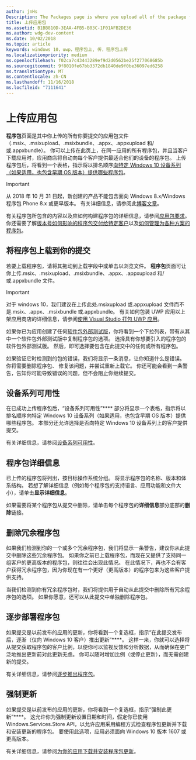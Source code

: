 ```yaml
---
author: jnHs
Description: The Packages page is where you upload all of the package files (.appxupload, .appx, .appxbundle, and/or .xap) for the app that you're submitting.
title: 上传应用包
ms.assetid: B1BB810D-3EAA-4FB5-B03C-1F01AFB2DE36
ms.author: wdg-dev-content
ms.date: 10/02/2018
ms.topic: article
keywords: windows 10，uwp，程序包上, 传，程序包上传
ms.localizationpriority: medium
ms.openlocfilehash: f02ca7c43443289ef9d2d0562be25f277068685b
ms.sourcegitcommit: 9f8010fe67bb3372db1840de9f0be36097ed6258
ms.translationtype: MT
ms.contentlocale: zh-CN
ms.lasthandoff: 11/16/2018
ms.locfileid: "7111641"
---
```

# <a name="upload-app-packages"></a>上传应用包

**程序包**页面是其中你上传的所有你要提交的应用包文件 （.msix、.msixupload、.msixbundle、.appx、.appxupload 和/或.appxbundle）。 你可以上传在此页上，在同一应用的所有程序包，并且当客户下载应用时，应用商店将自动向每个客户提供最适合他们的设备的程序包。 上传程序包后，将看到一个表格，指示将以排名顺序[向特定 Windows 10 设备系列（如果适用，也包含早期 OS 版本）提供哪些程序包](#device-family-availability)。

> [!IMPORTANT]
> 从 2018 年 10 月 31 日起，新创建的产品不能包含面向 Windows 8.x/Windows 程序包 Phone 8.x 或更早版本。 有关详细信息，请参阅此[博客文章](https://blogs.windows.com/buildingapps/2018/08/20/important-dates-regarding-apps-with-windows-phone-8-x-and-earlier-and-windows-8-8-1-packages-submitted-to-microsoft-store/#SzKghBbqDMlmAO4c.97)。

有关程序包所包含的内容以及应如何构建程序包的详细信息，请参阅[应用包要求](app-package-requirements.md)。 你还需要了解[版本号如何影响的程序包交付给特定客户](package-version-numbering.md)以及[如何管理为各种方案的程序包](guidance-for-app-package-management.md)。


## <a name="uploading-packages-to-your-submission"></a>将程序包上载到你的提交

若要上载程序包，请将其拖动到上载字段中或单击以浏览文件。 **程序包**页面可让你上传.msix、.msixupload、.msixbundle、.appx、.appxupload 和/或.appxbundle 文件。

> [!IMPORTANT]
> 对于 windows 10，我们建议在上传此处.msixupload 或.appxupload 文件而不是.msix、.appx、.msixbundle 或.appxbundle。  有关如何包装 UWP 应用以上架应用商店的详细信息，请参阅[使用 Visual Studio 打包 UWP 应用](../packaging/packaging-uwp-apps.md)。

如果你已为应用创建了任何[软件包外部测试版](package-flights.md)，你将看到一个下拉列表，带有从其中一个软件包外部测试版中复制程序包的选项。 选择具有你想要引入的程序包的软件包外部测试版。 然后，即可选择要包含在此提交中的任何或所有程序包。

如果验证它时检测到的包的错误，我们将显示一条消息，让你知道什么是错误。 你将需要删除程序包、 修复该问题，并尝试重新上载它。 你还可能会看到一条警告，告知你可能导致错误的问题，但不会阻止你继续提交。


## <a name="device-family-availability"></a>设备系列可用性

在已成功上传程序包后，“设备系列可用性”**** 部分将显示一个表格，指示将以排名顺序向特定 Windows 10 设备系列（如果适用，也包含早期 OS 版本）提供哪些程序包。 本部分还允许选择是否向特定 Windows 10 设备系列上的客户提供提交。

有关详细信息，请参阅[设备系列可用性](device-family-availability.md)。


## <a name="package-details"></a>程序包详细信息

已上传的程序包将列出，按目标操作系统分组。 将显示程序包的名称、版本和体系结构。 若想了解详细信息（例如每个程序包的支持语言、应用功能和文件大小），请单击**显示详细信息**。

如果需要将某个程序包从提交中删除，请单击每个程序包的**详细信息**部分底部的**删除**链接。


## <a name="removing-redundant-packages"></a>删除冗余程序包

如果我们检测到你的一个或多个冗余程序包，我们将显示一条警告，建议你从此提交中删除这些冗余程序包。 如果你之前已上载程序包，而现在又提供了支持同一组客户的更高版本的程序包，则往往会出现此情况。 在此情况下，再也不会有客户获得冗余程序包，因为你现在有一个更好（更高版本）的程序包来为这些客户提供支持。

当我们检测到你有冗余程序包时，我们将提供用于自动从此提交中删除所有冗余程序包的选项。 如果你愿意，还可以从此提交中单独删除程序包。


## <a name="gradual-package-rollout"></a>逐步部署程序包

如果提交是以前发布的应用的更新，你将看到一个复选框，指示“在此提交发布后，逐渐（仅向 Windows 10 客户）推出更新”****。 这样一来，你就可以选择将从提交获取程序包的客户比例，以便你可以监视反馈和分析数据，从而确保在更广泛地推出更新前对此更新无虑。 你可以随时增加比例（或停止更新），而无需创建新的提交。 

有关详细信息，请参阅[逐步推出程序包](gradual-package-rollout.md)。


## <a name="mandatory-update"></a>强制更新

如果提交是以前发布的应用的更新，你将看到一个复选框，指示“强制此更新”****。 这允许你为强制更新设置日期和时间，假定你已使用 Windows.Services.Store API，以允许应用采用编程方式检查程序包更新并下载和安装更新的程序包。 要使用此选项，应用必须面向 Windows 10 版本 1607 或更高版本。

有关详细信息，请参阅[为你的应用下载并安装程序包更新](../packaging/self-install-package-updates.md)。

 




